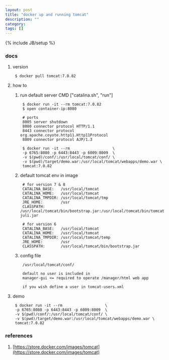 ```yaml
---
layout: post
title: "docker up and running tomcat"
description: ""
category:
tags: []
---
```

{% include JB/setup %}


### docs

1. version

        $ docker pull tomcat:7.0.82

1. how to

    1. run default server CMD ["catalina.sh", "run"]

            $ docker run -it --rm tomcat:7.0.82
            $ open container-ip:8080

            # ports
            8005 server shutdown
            8080 connector protocol HTTP/1.1
            8443 connector protocol org.apache.coyote.http11.Http11Protocol
            8009 connector protocol AJP/1.3

            $ docker run -it --rm                   \
            -p 6765:8080 -p 6443:8443 -p 6009:8009  \
            -v $(pwd)/conf/:/usr/local/tomcat/conf/ \
            -v $(pwd)/target/demo.war:/usr/local/tomcat/webapps/demo.war \
            tomcat:7.0.82

    1. default tomcat env in image

            # for version 7 & 8
            CATALINA_BASE:   /usr/local/tomcat
            CATALINA_HOME:   /usr/local/tomcat
            CATALINA_TMPDIR: /usr/local/tomcat/tmp
            JRE_HOME:        /usr
            CLASSPATH:       /usr/local/tomcat/bin/bootstrap.jar:/usr/local/tomcat/bin/tomcat-juli.jar

            # for version 6
            CATALINA_BASE:   /usr/local/tomcat
            CATALINA_HOME:   /usr/local/tomcat
            CATALINA_TMPDIR: /usr/local/tomcat/temp
            JRE_HOME:        /usr
            CLASSPATH:       /usr/local/tomcat/bin/bootstrap.jar

    1. config file

            /usr/local/tomcat/conf/

            default no user is included in
            manager-gui <= required to operate /manager/html web app

            if you wish define a user in tomcat-users.xml

1. demo

        $ docker run -it --rm                   \
        -p 6765:8080 -p 6443:8443 -p 6009:8009  \
        -v $(pwd)/conf/:/usr/local/tomcat/conf/ \
        -v $(pwd)/target/demo.war:/usr/local/tomcat/webapps/demo.war \
        tomcat:7.0.82

### references

1. [https://store.docker.com/images/tomcat](https://store.docker.com/images/tomcat)
